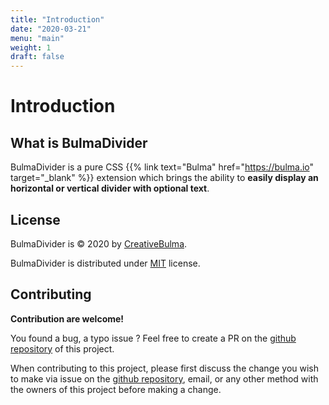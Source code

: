```yaml
---
title: "Introduction"
date: "2020-03-21"
menu: "main"
weight: 1
draft: false
---
```


# Introduction
## What is BulmaDivider

BulmaDivider is a pure CSS {{% link text="Bulma" href="https://bulma.io" target="_blank" %}} extension which brings the ability to **easily display an horizontal or vertical divider with optional text**.

## License
BulmaDivider is © 2020 by [CreativeBulma](https://creativebulma.net).

BulmaDivider is distributed under [MIT](https://github.com/CreativeBulma/bulma-divider/blob/master/LICENSE) license.

## Contributing

**Contribution are welcome!**

You found a bug, a typo issue ? Feel free to create a PR on the [github repository](https://github.com/CreativeBulma/bulma-divider/) of this project.

When contributing to this project, please first discuss the change you wish to make via issue on the [github repository](https://github.com/CreativeBulma/bulma-divider//issues), email, or any other method with the owners of this project before making a change.
